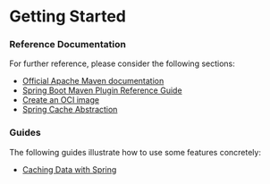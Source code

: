 # Getting Started

### Reference Documentation
For further reference, please consider the following sections:

* [Official Apache Maven documentation](https://maven.apache.org/guides/index.html)
* [Spring Boot Maven Plugin Reference Guide](https://docs.spring.io/spring-boot/docs/3.2.4/maven-plugin/reference/html/)
* [Create an OCI image](https://docs.spring.io/spring-boot/docs/3.2.4/maven-plugin/reference/html/#build-image)
* [Spring Cache Abstraction](https://docs.spring.io/spring-boot/docs/3.2.4/reference/htmlsingle/index.html#io.caching)

### Guides
The following guides illustrate how to use some features concretely:

* [Caching Data with Spring](https://spring.io/guides/gs/caching/)

